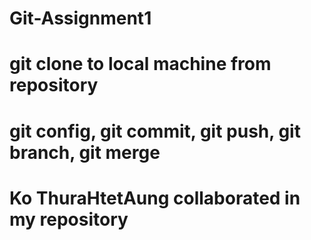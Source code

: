 # Git-Assignment1

# git clone to local machine from repository
# git config, git commit, git push, git branch, git merge

# Ko ThuraHtetAung collaborated in my repository